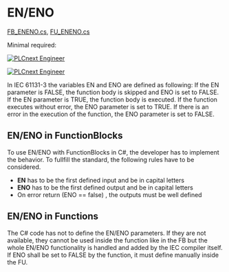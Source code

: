 # EN\/ENO

[FB_ENENO.cs](FB_ENENO.cs), [FU_ENENO.cs](FU_ENENO.cs)

Minimal required:

[![PLCnext Engineer](https://img.shields.io/badge/PLCnext_Engineer-2021.0_LTS-blue.svg)](http://www.phoenixcontact.net/qr/1046008/softw)

[![PLCnext Engineer](https://img.shields.io/badge/PLCnext_Firmware-2021.0_LTS-blue.svg)](http://www.phoenixcontact.net/qr/2404267/firmware)

In IEC 61131-3 the variables EN and ENO are defined as following:
If the EN parameter is FALSE, the function body is skipped and ENO is set to FALSE.
If the EN parameter is TRUE, the function body is executed. If the function executes without error, the ENO parameter is set to TRUE. If there is an error in the execution of the function, the ENO parameter is set to FALSE.

## EN/ENO in FunctionBlocks

To use EN/ENO with FunctionBlocks in C#, the developer has to implement the behavior.
To fullfill the standard, the following rules have to be considered.

- **EN** has to be the first defined input and be in capital letters
- **ENO** has to be the first defined output and be in capital letters
- On error return (ENO == false) , the outputs must be well defined

## EN/ENO in Functions

The C# code has not to define the EN/ENO parameters. If they are not available, they cannot be used inside the function like in the FB but the whole EN/ENO functionality is handled and added by the IEC compiler itself.  If ENO shall be set to FALSE by the function, it must define manually inside the FU.
